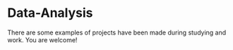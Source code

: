# Data-Analysis
There are some examples of projects have been made during studying and work. You are welcome!
